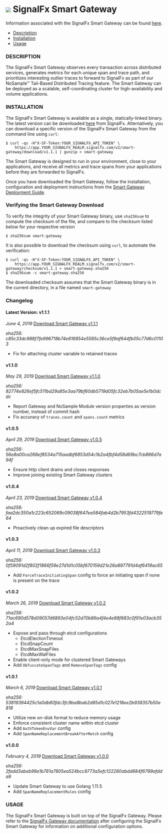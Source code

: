 # ![](https://github.com/signalfx/integrations/blob/master/signalfx-smart-gateway/img/integration_smartgateway.png) SignalFx Smart Gateway

Information associated with the SignalFx Smart Gateway can be found <a target="_blank" href="https://github.com/signalfx/integrations/tree/release/signalfx-smart-gateway">here</a>.

- [Description](#description)
- [Installation](#installation)
- [Usage](#usage)

### DESCRIPTION

The SignalFx Smart Gateway observes every transaction across distributed services, generates metrics for each unique span and trace path, and prioritizes interesting outlier traces to forward to SignalFx as part of our NoSample™ Tail-Based Distributed Tracing feature. The Smart Gateway can be deployed as a scalable, self-coordinating cluster for high-availability and volume applications.

### INSTALLATION

The SignalFx Smart Gateway is available as a single, statically-linked binary. The latest version can be downloaded <a target="_blank" href="/#/smart-gateway/download/v1.1.1">here</a> from SignalFx. Alternatively, you can download a specific version of the SignalFx Smart Gateway from the command line using `curl`:

```
$ curl -qs -H"X-SF-Token:YOUR_SIGNALFX_API_TOKEN" \
    https://app.YOUR_SIGNALFX_REALM.signalfx.com/v2/smart-gateway/download/v1.1.1 | gunzip > smart-gateway
```

The Smart Gateway is designed to run in your environment, close to your applications, and receive all metrics and trace spans from your applications before they are forwarded to SignalFx.

Once you have downloaded the Smart Gateway, follow the installation, configuration and deployment instructions from the <a target="_blank" href="https://docs.signalfx.com/en/latest/apm/apm-deployment/smart-gateway.html#install-and-configure-the-smart-gateway">Smart Gateway Deployment Guide</a>.

### Verifying the Smart Gateway Download

To verify the integrity of your Smart Gateway binary, use `sha256sum` to compute the checksum of the file, and compare to the checksum listed below for your respective version

```
$ sha256sum smart-gateway
```

It is also possible to download the checksum using `curl`, to automate the verification:

```
$ curl -qs -H"X-SF-Token:YOUR_SIGNALFX_API_TOKEN" \
    https://app.YOUR_SIGNALFX_REALM.signalfx.com/v2/smart-gateway/checksum/v1.1.1 > smart-gateway.sha256
$ sha256sum -c smart-gateway.sha256
```

The downloaded checksum assumes that the Smart Gateway binary is in the current directory, in a file named `smart-gateway`


### Changelog

#### Latest Version: v1.1.1
_June 4, 2019_
[Download Smart Gateway v1.1.1](https://app.YOUR_SIGNALFX_REALM.signalfx.com/v2/smart-gateway/download/v1.1.1)

_sha256: c85c33dc988f7fe996718b74e616854e5585c36ce5f9af644fb05c77d6c01103_
* Fix for attaching cluster variable to retained traces

#### v1.1.0
_May 29, 2019_
[Download Smart Gateway v1.1.0](https://app.YOUR_SIGNALFX_REALM.signalfx.com/v2/smart-gateway/download/v1.1.0)

_sha256: 82774e826ef5fc511bd29a85e3aa79bf60db5719d05fc32eb7b05ae5e1b0dcdc_
* Report Gateway and NoSample Module version properties as version number, instead of commit hash
* Fix accuracy of `traces.count` and `spans.count` metrics

#### v1.0.5
_April 29, 2019_
[Download Smart Gateway v1.0.5](https://app.YOUR_SIGNALFX_REALM.signalfx.com/v2/smart-gateway/download/v1.0.5)

_sha256: 56e8a00ca268ef8534a715aadbf6853d54c1b2a4fbf4d58d69bc7cb866d7a94f_
* Ensure http client drains and closes responses
* Improve joining existing Smart Gateway clusters

#### v1.0.4
_April 23, 2019_
[Download Smart Gateway v1.0.4](https://app.YOUR_SIGNALFX_REALM.signalfx.com/v2/smart-gateway/download/v1.0.4)

_sha256: faa2dc350a1c223c652069c09038f647ea584fab4d2b7953fd4322519779fe64_
* Proactively clean up expired file descriptors

#### v1.0.3
_April 11, 2019_
[Download Smart Gateway v1.0.3](https://app.YOUR_SIGNALFX_REALM.signalfx.com/v2/smart-gateway/download/v1.0.3)

_sha256: 0f59091d2f802f1866f59e27d1d1c05bf670159d21e26a897791d4af6419ac65_
* Add `ForceTraceInitiatingSpan` config to force an initiating span if none is present on the trace

#### v1.0.2
_March 26, 2019_
[Download Smart Gateway v1.0.2](https://app.YOUR_SIGNALFX_REALM.signalfx.com/v2/smart-gateway/download/v1.0.2)

_sha256: 71ac690d578d09057d6893e04fc52d70b86a4f4e4e88f883c0f91e03acb352a4_
* Expose and pass through etcd configurations
    * EtcdElectionTimeout
    * EtcdSnapCount
    * EtcdMaxSnapFiles
    * EtcdMaxWalFiles
* Enable client-only mode for clustered Smart Gateways
* Add `ObfuscateSpanTags` and `RemoveSpanTags` config 

#### v1.0.1
_March 6, 2019_
[Download Smart Gateway v1.0.1](https://app.YOUR_SIGNALFX_REALM.signalfx.com/v2/smart-gateway/download/v1.0.1)

_sha256: 53819394425c1a0db60fdc3fc9ba8bab2d85d1c027e1218ee2b938357b50e818_
* Utilize new on-disk format to reduce memory usage
* Enforce consistent cluster name within etcd cluster
* Add `AuthTokenEnvVar` config
* Add `SpanNameReplacementBreakAfterMatch` config

#### v1.0.0
_February 4, 2019_
[Download Smart Gateway v1.0.0](https://app.YOUR_SIGNALFX_REALM.signalfx.com/v2/smart-gateway/download/v1.0.0)

_sha256: 2fadd3abeb99e1b781a7805ea524bcc9773a5efc122260abdd684f6799afdda9_
* Update Smart Gateway to use Golang 1.11.5
* Add `SpanNameReplacementRules` config

### USAGE

The SignalFx Smart Gateway is built on top of the SignalFx Gateway. Please refer to the <a target="_blank" href="https://docs.signalfx.com/en/latest/integrations/integrations-reference/integrations.signalfx.gateway.html">SignalFx Gateway documentation</a> after configuring the SignalFx Smart Gateway for information on additional configuration options.
